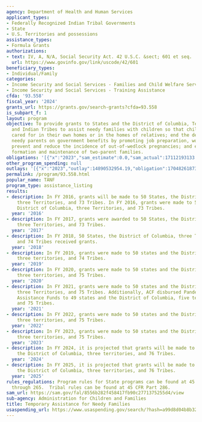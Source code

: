 ```yaml
---
agency: Department of Health and Human Services
applicant_types:
- Federally Recognized Indian Tribal Governments
- State
- U.S. Territories and possessions
assistance_types:
- Formula Grants
authorizations:
- text: IV, A, N/A, Social Security Act. 42 U.S.C. &sect; 601 et seq.
  url: https://www.govinfo.gov/link/uscode/42/601
beneficiary_types:
- Individual/Family
categories:
- Income Security and Social Services - Families and Child Welfare Services
- Income Security and Social Services - Training Assistance
cfda: '93.558'
fiscal_year: '2024'
grants_url: https://grants.gov/search-grants?cfda=93.558
is_subpart_f: 1
layout: program
objective: To provide grants to States and the District of Columbia, Territories,
  and Indian Tribes to assist needy families with children so that children can be
  cared for in their own homes or in the homes of relatives; end the dependence of
  needy parents on government benefits by promoting job preparation, work, and marriage;
  prevent and reduce the incidence of out-of-wedlock pregnancies; and encourage the
  formation and maintenance of two-parent families.
obligations: '[{"x":"2023","sam_estimate":0.0,"sam_actual":17112193133.0,"usa_spending_actual":17069293082.02},{"x":"2024","sam_estimate":0.0,"sam_actual":17063536081.0,"usa_spending_actual":17060369424.98},{"x":"2025","sam_estimate":0.0,"sam_actual":17118374008.0,"usa_spending_actual":2230771838.35}]'
other_program_spending: null
outlays: '[{"x":"2023","outlay":14890532954.19,"obligation":17048261873.17},{"x":"2024","outlay":11291828644.47,"obligation":17069215578.14},{"x":"2025","outlay":0.0,"obligation":2230749334.0}]'
permalink: /program/93.558.html
popular_name: TANF
program_type: assistance_listing
results:
- description: In FY 2016, grants will be made to 50 States, the District of Columbia,
    three Territories, and 73 Tribes. In FY 2016, grants were made to 50 States, the
    District of Columbia, three Territories, and 73 Tribes.
  year: '2016'
- description: In FY 2017, grants were awarded to 50 States, the District of Columbia,
    three Territories, and 73 Tribes.
  year: '2017'
- description: In FY 2018, 50 States, the District of Columbia, three Territories,
    and 74 Tribes received grants.
  year: '2018'
- description: In FY 2019, grants were made to 50 states and the District of Columbia,
    three territories, and 74 Tribes.
  year: '2019'
- description: In FY 2020, grants were made to 50 states and the District of Columbia,
    three territories, and 75 Tribes.
  year: '2020'
- description: In FY 2021, grants were made to 50 states and the District of Columbia,
    three Territories, and 75 Tribes. Additionally, ACF disbursed Pandemic Emergency
    Assistance Funds to 49 states and the District of Columbia, five territories,
    and 75 Tribes.
  year: '2021'
- description: In FY 2022, grants were made to 50 states and the District of Columbia,
    three territories, and 75 Tribes.
  year: '2022'
- description: In FY 2023, grants were made to 50 states and the District of Columbia,
    three territories, and 75 Tribes.
  year: '2023'
- description: In FY 2024, it is projected that grants will be made to 50 states and
    the District of Columbia, three territories, and 76 Tribes.
  year: '2024'
- description: In FY 2025, it is projected that grants will be made to 50 states and
    the District of Columbia, three territories, and 76 Tribes.
  year: '2025'
rules_regulations: Program rules for State programs can be found at 45 CFR Parts 260
  through 265.  Tribal rules can be found at 45 CFR Part 286.
sam_url: https://sam.gov/fal/8556b282f458417fb90c2771375255d4/view
sub-agency: Administration for Children and Families
title: Temporary Assistance for Needy Families
usaspending_url: https://www.usaspending.gov/search/?hash=a99d8d04b8b3256a708172568e399b4f
---
```

